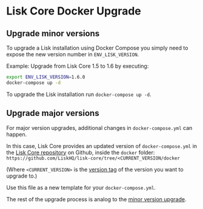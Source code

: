 # Lisk Core Docker Upgrade

## Upgrade minor versions

To upgrade a Lisk installation using Docker Compose you simply need to expose the new version number in `ENV_LISK_VERSION`.

Example: Upgrade from Lisk Core 1.5 to 1.6 by executing:

```bash
export ENV_LISK_VERSION=1.6.0
docker-compose up -d
```

To upgrade the Lisk installation run `docker-compose up -d`.

## Upgrade major versions

For major version upgrades, additional changes in `docker-compose.yml` can happen.

In this case, Lisk Core provides an updated version of `docker-compose.yml` in the [Lisk Core repository](https://github.com/LiskHQ/lisk-core) on Github, inside the `docker` folder: `https://github.com/LiskHQ/lisk-core/tree/<CURRENT_VERSION/docker`

(Where `<CURRENT_VERSION>` is the [version tag](https://github.com/LiskHQ/lisk-core/tags) of the version you want to upgrade to.)

Use this file as a new template for your `docker-compose.yml`.

The rest of the upgrade process is analog to the [minor version upgrade](#upgrade-minor-versions).
